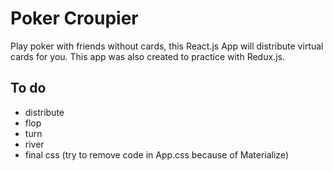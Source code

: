 # Poker Croupier

Play poker with friends without cards, this React.js App will distribute virtual cards for you.
This app was also created to practice with Redux.js.

## To do

- distribute
- flop
- turn
- river
- final css (try to remove code in App.css because of Materialize)

